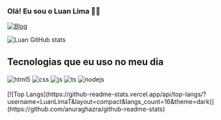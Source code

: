 
### Olá! Eu sou o Luan Lima ✌🏼
[![Blog](https://img.shields.io/badge/LinkedIn-0077B5?style=for-the-badge&logo=linkedin&logoColor=white
)](https://www.linkedin.com/in/luan-lima-6512151b7/)

![Luan GitHub stats](https://github-readme-stats.vercel.app/api?username=LuanLimaT&show_icons=true&theme=dracula)

## Tecnologias que eu uso no meu dia

<div style="display: inline_block">
  <img align="center" alt="html5" src="https://img.shields.io/badge/HTML5-E34F26?style=for-the-badge&logo=html5&logoColor=white" />
  <img align="center" alt="css" src="https://img.shields.io/badge/CSS3-1572B6?style=for-the-badge&logo=css3&logoColor=white" />
  <img align="center" alt="js" src="https://img.shields.io/badge/JavaScript-F7DF1E?style=for-the-badge&logo=javascript&logoColor=black" />
  <img align="center" alt="ts" src="https://img.shields.io/badge/TypeScript-007ACC?style=for-the-badge&logo=typescript&logoColor=white" />
   <img align="center" alt="nodejs" src="https://img.shields.io/badge/MySQL-00000F?style=for-the-badge&logo=mysql&logoColor=white" />
  
</div><br/>
[![Top Langs](https://github-readme-stats.vercel.app/api/top-langs/?username=LuanLimaT&layout=compact&langs_count=16&theme=dark)](https://github.com/anuraghazra/github-readme-stats)
